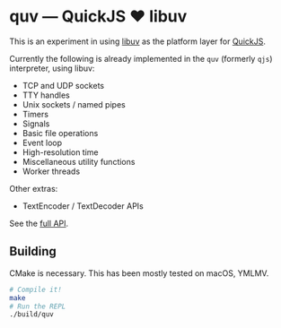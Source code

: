 
# quv — QuickJS ❤️ libuv

This is an experiment in using [libuv] as the platform layer for [QuickJS].

Currently the following is already implemented in the `quv` (formerly `qjs`) interpreter, using libuv:

- TCP and UDP sockets
- TTY handles
- Unix sockets / named pipes
- Timers
- Signals
- Basic file operations
- Event loop
- High-resolution time
- Miscellaneous utility functions
- Worker threads

Other extras:

- TextEncoder / TextDecoder APIs

See the [full API].

## Building

CMake is necessary. This has been mostly tested on macOS, YMLMV.

```bash
# Compile it!
make
# Run the REPL
./build/quv
```

[QuickJS]: https://bellard.org/quickjs/
[libuv]: https://libuv.org/
[full API]: API.md
